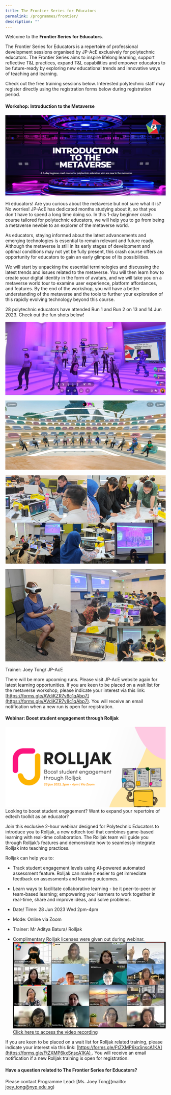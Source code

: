 ```yaml
---
title: The Frontier Series for Educators
permalink: /programmes/frontier/
description: ""
---
```

Welcome to the **Frontier Series for Educators**. 

The Frontier Series for Educators is a repertoire of professional development sessions organised by JP-AcE exclusively for polytechnic educators. The Frontier Series aims to inspire lifelong learning, support reflective T&L practices, expand T&L capabilities and empower educators to be future-ready by exploring new educational trends and innovative ways of teaching and learning. 

Check out the free training sessions below. Interested polytechnic staff may register directly using the registration forms below during registration period. 


               

#### Workshop: Introduction to the Metaverse
![](/images/metaverse%20banner.png)

Hi educators! Are you curious about the metaverse but not sure what it is?  
No worries! JP-AcE has dedicated months studying about it, so that you don't have to spend a long time doing so. In this 1-day beginner crash course tailored for polytechnic educators, we will help you to go from being a metaverse newbie to an explorer of the metaverse world.
 
As educators, staying informed about the latest advancements and emerging technologies is essential to remain relevant and future ready. Although the metaverse is still in its early stages of development and optimal conditions may not yet be fully present, this crash course offers an opportunity for educators to gain an early glimpse of its possibilities.
 
We will start by unpacking the essential terminologies and discussing the latest trends and issues related to the metaverse. You will then learn how to create your digital identity in the form of avatars, and we will take you on a metaverse world tour to examine user experience, platform affordances, and features. By the end of the workshop, you will have a better understanding of the metaverse and the tools to further your exploration of this rapidly evolving technology beyond this course.

28 polytechnic educators have attended Run 1 and Run 2 on 13 and 14 Jun 2023. Check out the fun shots below!

![](/images/metaverse%20workshop%20photo%201.jpg)

![](/images/metaverse%20workshop%20photo%202.jpg)

![](/images/metaverse%20workshop%20photo%203.jpg)

![](/images/metaverse%20workshop%20photo%204.jpg)

Trainer: Joey Tong/ JP-AcE
 

There will be more upcoming runs. Please visit JP-AcE website again for latest learning opportunities. If you are keen to be placed on a wait list for the metaverse workshop, please indicate your interest via this link: [https://forms.gle/AVdiKZR7v8c1qAbp7](https://forms.gle/AVdiKZR7v8c1qAbp7). You will receive an email notification when a new run is open for registration.


                                          

#### Webinar: Boost student engagement through Rolljak
![](/images/rolljak%20banner.png)
Looking to boost student engagement? Want to expand your repertoire of edtech toolkit as an educator?

Join this exclusive 2-hour webinar designed for Polytechnic Educators to introduce you to Rolljak, a new edtech tool that combines game-based learning with real-time collaboration. The Rolljak team will guide you through Rolljak’s features and demonstrate how to seamlessly integrate Rolljak into teaching practices. 

Rolljak can help you to:
* Track student engagement levels using AI-powered automated assessment feature. Rolljak can make it easier to get immediate feedback on assessments and learning outcomes.
* Learn ways to facilitate collaborative learning - be it peer-to-peer or team-based learning; empowering your learners to work together in real-time, share and improve ideas, and solve problems. 

* Date/ Time: 28 Jun 2023 Wed 2pm-4pm
* Mode: Online via Zoom
* Trainer: Mr Aditya Batura/ Rolljak
* Complimentary Rolljak licenses were given out during webinar.
![](/images/picture1.png)
[Click here to access the video recording](https://nyp.ap.panopto.com/Panopto/Pages/Viewer.aspx?id=75c0446c-f5e7-4bfc-aa7e-b02f008cfe0c) 

If you are keen to be placed on a wait list for Rolljak related training, please indicate your interest via this link: [https://forms.gle/FtZXMP6kxSnscA1KA](https://forms.gle/FtZXMP6kxSnscA1KA) . You will receive an email notification if a new Rolljak training is open for registration.

                       
                       
#### Have a question related to The Frontier Series for Educators?                      
Please contact Programme Lead: [Ms. Joey Tong](mailto: joey_tong@nyp.edu.sg)